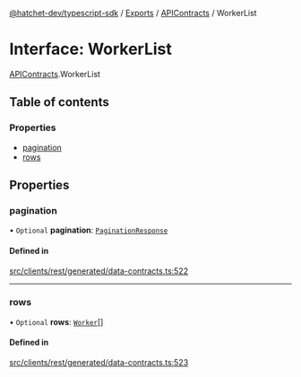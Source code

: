 [@hatchet-dev/typescript-sdk](../README.md) / [Exports](../modules.md) / [APIContracts](../modules/APIContracts.md) / WorkerList

# Interface: WorkerList

[APIContracts](../modules/APIContracts.md).WorkerList

## Table of contents

### Properties

- [pagination](APIContracts.WorkerList.md#pagination)
- [rows](APIContracts.WorkerList.md#rows)

## Properties

### pagination

• `Optional` **pagination**: [`PaginationResponse`](APIContracts.PaginationResponse.md)

#### Defined in

[src/clients/rest/generated/data-contracts.ts:522](https://github.com/hatchet-dev/hatchet/blob/af21f67/typescript-sdk/src/clients/rest/generated/data-contracts.ts#L522)

___

### rows

• `Optional` **rows**: [`Worker`](APIContracts.Worker.md)[]

#### Defined in

[src/clients/rest/generated/data-contracts.ts:523](https://github.com/hatchet-dev/hatchet/blob/af21f67/typescript-sdk/src/clients/rest/generated/data-contracts.ts#L523)
